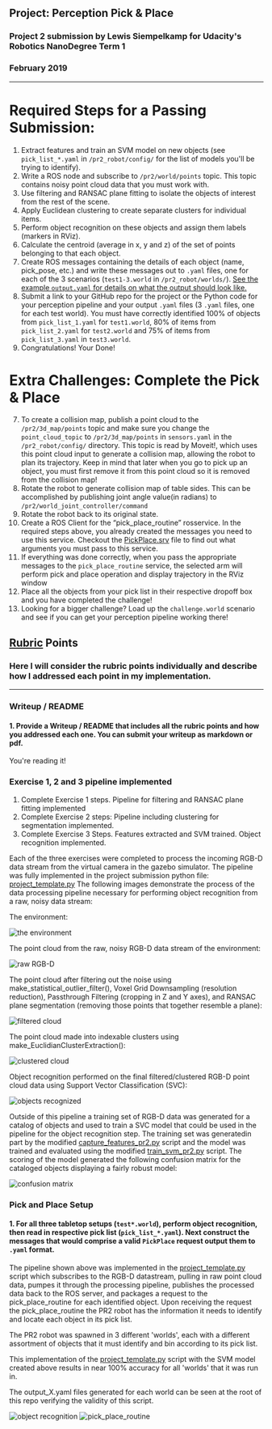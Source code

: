 ## Project: Perception Pick & Place
### Project 2 submission by Lewis Siempelkamp for Udacity's Robotics NanoDegree Term 1 
### February 2019

---
[//]: # (Image References)

[image1]: ./images/default_gzclient_camera(1)-2019-02-24T00_02_38.452216.jpg
[image2]: ./images/rviz_screenshot_2019_02_23-23_57_53.png
[image3]: ./images/rviz_screenshot_2019_02_23-23_58_34.png
[image4]: ./images/rviz_screenshot_2019_02_24-00_00_22.png
[image5]: ./images/rviz_screenshot_2019_02_24-00_00_44.png
[image6]: ./images/rviz_screenshot_2019_02_24-00_01_24.png
[image7]: ./images/rviz_screenshot_2019_02_24-00_03_37.png
[image8]: ./images/figure_2-2.png
[image9]: ./images/rviz_screenshot_2019_02_24-01_01_57.png

# Required Steps for a Passing Submission:
1. Extract features and train an SVM model on new objects (see `pick_list_*.yaml` in `/pr2_robot/config/` for the list of models you'll be trying to identify). 
2. Write a ROS node and subscribe to `/pr2/world/points` topic. This topic contains noisy point cloud data that you must work with.
3. Use filtering and RANSAC plane fitting to isolate the objects of interest from the rest of the scene.
4. Apply Euclidean clustering to create separate clusters for individual items.
5. Perform object recognition on these objects and assign them labels (markers in RViz).
6. Calculate the centroid (average in x, y and z) of the set of points belonging to that each object.
7. Create ROS messages containing the details of each object (name, pick_pose, etc.) and write these messages out to `.yaml` files, one for each of the 3 scenarios (`test1-3.world` in `/pr2_robot/worlds/`).  [See the example `output.yaml` for details on what the output should look like.](https://github.com/udacity/RoboND-Perception-Project/blob/master/pr2_robot/config/output.yaml)  
8. Submit a link to your GitHub repo for the project or the Python code for your perception pipeline and your output `.yaml` files (3 `.yaml` files, one for each test world).  You must have correctly identified 100% of objects from `pick_list_1.yaml` for `test1.world`, 80% of items from `pick_list_2.yaml` for `test2.world` and 75% of items from `pick_list_3.yaml` in `test3.world`.
9. Congratulations!  Your Done!

# Extra Challenges: Complete the Pick & Place
7. To create a collision map, publish a point cloud to the `/pr2/3d_map/points` topic and make sure you change the `point_cloud_topic` to `/pr2/3d_map/points` in `sensors.yaml` in the `/pr2_robot/config/` directory. This topic is read by Moveit!, which uses this point cloud input to generate a collision map, allowing the robot to plan its trajectory.  Keep in mind that later when you go to pick up an object, you must first remove it from this point cloud so it is removed from the collision map!
8. Rotate the robot to generate collision map of table sides. This can be accomplished by publishing joint angle value(in radians) to `/pr2/world_joint_controller/command`
9. Rotate the robot back to its original state.
10. Create a ROS Client for the “pick_place_routine” rosservice.  In the required steps above, you already created the messages you need to use this service. Checkout the [PickPlace.srv](https://github.com/udacity/RoboND-Perception-Project/tree/master/pr2_robot/srv) file to find out what arguments you must pass to this service.
11. If everything was done correctly, when you pass the appropriate messages to the `pick_place_routine` service, the selected arm will perform pick and place operation and display trajectory in the RViz window
12. Place all the objects from your pick list in their respective dropoff box and you have completed the challenge!
13. Looking for a bigger challenge?  Load up the `challenge.world` scenario and see if you can get your perception pipeline working there!

## [Rubric](https://review.udacity.com/#!/rubrics/1067/view) Points
### Here I will consider the rubric points individually and describe how I addressed each point in my implementation.  

---
### Writeup / README

#### 1. Provide a Writeup / README that includes all the rubric points and how you addressed each one.  You can submit your writeup as markdown or pdf.  

You're reading it!

### Exercise 1, 2 and 3 pipeline implemented
  1. Complete Exercise 1 steps. Pipeline for filtering and RANSAC plane fitting implemented
  2. Complete Exercise 2 steps: Pipeline including clustering for segmentation implemented.  
  3. Complete Exercise 3 Steps.  Features extracted and SVM trained.  Object recognition implemented.
  
  Each of the three exercises were completed to process the incoming RGB-D data stream from the virtual camera in the gazebo simulator.
  The pipeline was fully implemented in the project submission python file: [project_template.py](/pr2_robot/scripts/project_template.py)
  The following images demonstrate the process of the data processing pipeline necessary for performing object recognition from a raw, noisy data stream:
  
  The environment:
  
  ![the environment][image2]
  
  The point cloud from the raw, noisy RGB-D data stream of the environment:
  
  ![raw RGB-D][image3]
  
  The point cloud after filtering out the noise using make_statistical_outlier_filter(), Voxel Grid Downsampling (resolution reduction), Passthrough Filtering (cropping in Z and Y axes), and RANSAC plane segmentation (removing those points that together resemble a plane):
  
  ![filtered cloud][image4]
  
  The point cloud made into indexable clusters using make_EuclidianClusterExtraction():
  
  ![clustered cloud][image5]
  
  Object recognition performed on the final filtered/clustered RGB-D point cloud data using Support Vector Classification (SVC):
  
  ![objects recognized][image6]
  
  Outside of this pipeline a training set of RGB-D data was generated for a catalog of objects and used to train a SVC model that could be used in the pipeline for the object recognition step. The training set was generatedin part by the modified [capture_features_pr2.py](/capture_features_pr2) script and the model was trained and evaluated using the modified [train_svm_pr2.py](/train_svm_pr2.py) script. The scoring of the model generated the following confusion matrix for the cataloged objects displaying a fairly robust model:
  
  ![confusion matrix][image8]

### Pick and Place Setup

#### 1. For all three tabletop setups (`test*.world`), perform object recognition, then read in respective pick list (`pick_list_*.yaml`). Next construct the messages that would comprise a valid `PickPlace` request output them to `.yaml` format.

The pipeline shown above was implemented in the [project_template.py](/pr2_robot/scripts/project_template.py) script which subscribes to the RGB-D datastream, pulling in raw point cloud data, pumpes it through the processing pipeline, publishes the processed data back to the ROS server, and packages a request to the pick_place_routine for each identified object. Upon receiving the request the pick_place_routine the PR2 robot has the information it needs to identify and locate each object in its pick list.

The PR2 robot was spawned in 3 different 'worlds', each with a different assortment of objects that it must identify and bin according to its pick list.

This implementation of the [project_template.py](/pr2_robot/scripts/project_template.py) script with the SVM model created above results in near 100% accuracy for all 'worlds' that it was run in.

The output_X.yaml files generated for each world can be seen at the root of this repo verifying the validity of this script.

![object recognition][image7]
![pick_place_routine][image9]


